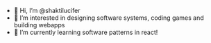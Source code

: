- 👋 Hi, I’m @shaktilucifer
- 👀 I’m interested in designing software systems, coding games and building webapps
- 🌱 I’m currently learning software patterns in react!

<!---
shaktilucifer/shaktilucifer is a ✨ special ✨ repository because its `README.md` (this file) appears on your GitHub profile.
You can click the Preview link to take a look at your changes.
--->
